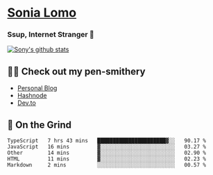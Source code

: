 # [Sonia Lomo](https://sonylomo.github.io/) 
### Ssup, Internet Stranger 🤩

<a href="https://github.com/sonylomo/github-readme-stats">
  <img align="center" src="https://media.giphy.com/media/lU05nFSW6Y2A/giphy.gif" alt="Sony's github stats" />
</a>

## ✍🏾 Check out my pen-smithery
- [Personal Blog](https://www.sonylomo.dev/blog)
- [Hashnode](https://sonylomo.hashnode.dev/)
- [Dev.to](https://dev.to/sonylomo)

## 🤡 On the Grind
<!--START_SECTION:waka-->

```text
TypeScript   7 hrs 43 mins   ██████████████████████▓░░   90.17 %
JavaScript   16 mins         ▓░░░░░░░░░░░░░░░░░░░░░░░░   03.27 %
Other        14 mins         ▓░░░░░░░░░░░░░░░░░░░░░░░░   02.90 %
HTML         11 mins         ▓░░░░░░░░░░░░░░░░░░░░░░░░   02.23 %
Markdown     2 mins          ░░░░░░░░░░░░░░░░░░░░░░░░░   00.57 %
```

<!--END_SECTION:waka-->
